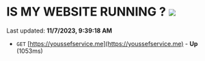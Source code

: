 # IS MY WEBSITE RUNNING ? [![](https://img.shields.io/static/v1?label=Sponsor&message=%E2%9D%A4&logo=GitHub&color=%23fe8e86)](https://github.com/sponsors/<username>)

Last updated: **11/7/2023, 9:39:18 AM**

- `GET` [https://youssefservice.me](https://youssefservice.me) - **Up** (1053ms)
